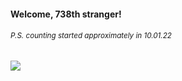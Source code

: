#### Welcome, 738th stranger!

###### <sup>P.S. counting started approximately in 10.01.22</sup>

<img src="https://kraftwerk28.pp.ua/vcnt.png"></img>
